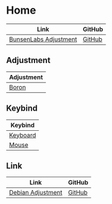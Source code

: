 

# Home

| Link | GitHub |
| ---- | ------ |
| [BunsenLabs Adjustment](https://samwhelp.github.io/bunsenlabs-adjustment/) | [GitHub](https://github.com/samwhelp/bunsenlabs-adjustment) |




## Adjustment

| Adjustment |
| ---------- |
| [Boron](https://github.com/samwhelp/bunsenlabs-adjustment/tree/main/prototype/main/bunsen-config/Main) |




## Keybind

| Keybind |
| --- |
| [Keyboard](https://samwhelp.github.io/bunsenlabs-adjustment/read/config/keybind.html) |
| [Mouse](https://samwhelp.github.io/bunsenlabs-adjustment/read/config/mousebind.html) |




## Link

| Link | GitHub |
| ---- | ------ |
| [Debian Adjustment](https://samwhelp.github.io/debian-adjustment/) | [GitHub](https://github.com/samwhelp/debian-adjustment) |
